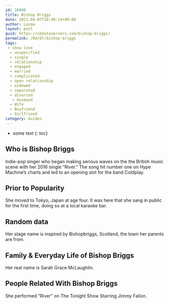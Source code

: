 ```yaml
---
id: 16946
title: Bishop Briggs
date: 2021-04-07T18:49:14+00:00
author: Laima
layout: post
guid: https://ukdataservers.com/bishop-briggs/
permalink: /04/07/bishop-briggs
tags:
 - show love
  - unspecified
  - single
  - relationship
  - engaged
  - married
  - complicated
  - open relationship
  - widowed
  - separated
  - divorced
   - Husband
  - Wife
  - Boyfriend
  - Girlfriend
category: Guides
---
```


* some text
{: toc}


## Who is Bishop Briggs
                  
                  
                  
Indie-pop singer who began making serious waves on the the British music scene with her 2016 single &#8220;River.&#8221; The song hit number one on Hype Machine&#8217;s charts and led to an opening slot for the band Coldplay.
                  
              
            
              
            
                
                
                
## Prior to Popularity
                  
                  
                  
She moved to Tokyo, Japan at age four. It was here that she sang in public for the first time, doing so at a local karaoke bar.
                  
              
            
              
            
                
                
                
## Random data
                  
                  
                  
Her stage name is inspired by Bishopbriggs, Scotland, the town her parents are from.
                  
              
            
              
            
                
                
                
## Family & Everyday Life of Bishop Briggs
                  
                  
                  
Her real name is Sarah Grace McLaughlin.
                  
              
            
              
            
                
                
                
## People Related With Bishop Briggs
                  
                  
                  
She performed &#8220;River&#8221; on The Tonight Show Starring Jimmy Fallon.
                  
              
            
              
            
                
              
            
              
              
            
            
              
            
          
          
          